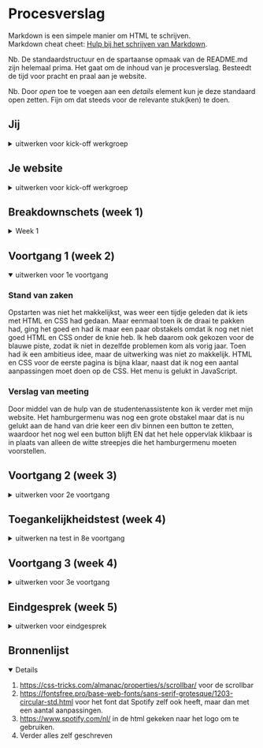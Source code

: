 # Procesverslag
Markdown is een simpele manier om HTML te schrijven.  
Markdown cheat cheet: [Hulp bij het schrijven van Markdown](https://github.com/adam-p/markdown-here/wiki/Markdown-Cheatsheet).

Nb. De standaardstructuur en de spartaanse opmaak van de README.md zijn helemaal prima. Het gaat om de inhoud van je procesverslag. Besteedt de tijd voor pracht en praal aan je website.

Nb. Door *open* toe te voegen aan een *details* element kun je deze standaard open zetten. Fijn om dat steeds voor de relevante stuk(ken) te doen.





## Jij

<details>
<summary>uitwerken voor kick-off werkgroep</summary>

### Auteur:
Jaron Korsaan

#### Je startniveau:
Blauw

#### Je focus:
Responsive
 
</details>





## Je website

<details>
<summary>uitwerken voor kick-off werkgroep</summary>

### Je opdracht:
https://www.spotify.com/

#### Screenshot(s) van de eerste pagina (small screen): 
Spotify - Home  
<img src="images/dummy-plaatje.jpg" width="375px" alt="omschrijving van de pagina">

#### Screenshot(s) van de tweede pagina (small screen):
Spotify Sign Up 
<img src="images/dummy-plaatje.jpg" width="375px" alt="omschrijving van de pagina">
 
</details>



## Breakdownschets (week 1)

<details>
<summary>Week 1</summary>

### de hele pagina:
![-screenshots-](images/breakdownschets.png) 

### dynamisch deel (bijv menu): 
![-screenshots-](images/breakdownschets.png) 


</details>





## Voortgang 1 (week 2)

<details open>
<summary>uitwerken voor 1e voortgang</summary>

### Stand van zaken
Opstarten was niet het makkelijkst, was weer een tijdje geleden dat ik iets met HTML en CSS had gedaan. Maar eenmaal toen ik de draai te pakken had, ging het goed en had ik maar een paar obstakels omdat ik nog net niet goed HTML en CSS onder de knie heb. Ik heb daarom ook gekozen voor de blauwe piste, zodat ik niet in dezelfde problemen kom als vorig jaar. Toen had ik een ambitieus idee, maar de uitwerking was niet zo makkelijk. HTML en CSS voor de eerste pagina is bijna klaar, naast dat ik nog een aantal aanpassingen moet doen op de CSS. Het menu is gelukt in JavaScript.


### Verslag van meeting
Door middel van de hulp van de studentenassistente kon ik verder met mijn website. Het hamburgermenu was nog een grote obstakel maar dat is nu gelukt aan de hand van drie keer een div binnen een button te zetten, waardoor het nog wel een button blijft EN dat het hele oppervlak klikbaar is in plaats van alleen de witte streepjes die het hamburgermenu moeten voorstellen.

</details>





## Voortgang 2 (week 3)

<details>
<summary>uitwerken voor 2e voortgang</summary>

### Stand van zaken
De eerste pagina is vrijwel helemaal af, ik moet nog een aantal responsive elementen toevoegen om het echt af te noemen. Ik heb wel een aantal problemen met hoe ik tekst moet scalen, en wat ik moet doen als de browser de font niet kan lezen.


### Verslag van meeting
Door gebruik te maken van media quiries kan ik de website responsive maken, waarbij bijvoorbeeld het hamburgermenu weggehaald kan worden. Verder heb meegekregen dat ik fallback fonts voor de website moet gaan gebruiken, en de tekst door middel van 'clamp' te scalen. 

</details>





## Toegankelijkheidstest (week 4)

<details>
<summary>uitwerken na test in 8e voortgang</summary>

### Bevindingen
Met het parkinson apparaat werd het navigeren op telefoon en laptop lastiger, maar zeker niet onmogelijk.
De bril waarbij er alleen maar zicht is door een klein gaatje maakt het navigeren enorm lastig.
De andere brillen maakte voor mij de navigatie niet een probleem.


#### Parkinson
Door het parkinson apparaat heb ik ondervonden dat de knoppen groot genoeg moeten zijn, en het geen priegelwerk moet gaan worden. Maar dat is al zo in de huidige mobiele en webversie, dus daar hoeft niets op bedacht worden, naast dat het belangrijk blijft om rekening te blijven houden met de beperking die zich dan voordoet.


#### Zicht limiteren 
De bril die het zicht limiteerde door alleen het midden zichtbaar te maken, liet mij zien dat contrast en grote tekst belangrijk is om de website nog navigeerbaar te houden voor mensen met een soortgelijke beperking. Het scheelt dat waarschijnlijk Spotify hier ook al over na had gedacht, want ik ervaar deze problemen niet op mijn website die vrijwel identiek is.


#### Overig 
Met de overige brillen werdt het navigeren niet zo drastisch veranderd, en bleef het vrijwel gelijk aan de oorspronkelijke manier van navigeren op de website. Hiervoor hoeven er dus geen aanpassingen gedaan worden.

</details>





## Voortgang 3 (week 4)

<details>
<summary>uitwerken voor 3e voortgang</summary>

### Stand van zaken
Ik ben redelijk dichtbij het einde van mijn website. Ik moet dit weekend bezig met de tweede pagina om deze helemaal werkend te krijgen. Verder ben ik tot nu toe erg blij met mijn voortgang, want ik had niet verwacht dat ik het zo netjes zou kunnen maken. Ik ben daar dus tevreden mee. 



### Verslag van meeting
Tijdens het voortganggesprek kreeg ik weinig feedback, aangezien er werd gezegd dat ik goed op weg was en alleen nog maar kleine dingen hoefte te doen. Wel werd er gewaarschuwd dat ik niet heel veel heb aan content. Hier maak ik mij zelf ook een beetje zorgen over, of dit nou wel genoeg is. Maar ik ga er wel vanuit aangezien ik dit heb nagevraagd. Ik ben heel erg benieuwd naar hoe het eindgesprek zal gaan, en ik hoop mijn tweede pagina netjes te kunnen maken dit weekend.

</details>





## Eindgesprek (week 5)

<details>
<summary>uitwerken voor eindgesprek</summary>

### Stand van zaken
hier dit ging goed & dit was lastig (neem ook screenshots op van delen van je website en code)

### Screenshot(s)

hier screenshot(s) van je eindresultaat

</details>





## Bronnenlijst

<details open>


1. https://css-tricks.com/almanac/properties/s/scrollbar/ voor de scrollbar
2. https://fontsfree.pro/base-web-fonts/sans-serif-grotesque/1203-circular-std.html voor het font dat Spotify zelf ook heeft, maar dan met een aantal aanpassingen.
3. https://www.spotify.com/nl/ in de html gekeken naar het logo om te gebruiken.
4. Verder alles zelf geschreven

</details>